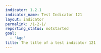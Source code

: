 ```yaml
---
indicator: 1.2.1
indicator_name: Test Indicator 121
layout: indicator
permalink: /1-2-1/
reporting_status: notstarted
goal: 
  - 'Age'
title: The title of a test indicator 121
---
```

